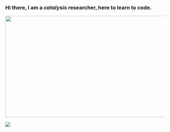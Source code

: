 ### Hi there, I am a *catalysis* researcher, here to learn to code. 
<img src=https://user-images.githubusercontent.com/15354922/121218542-d451c680-c850-11eb-93ac-73e13decf7e9.png width="525" height="320">



<!--
**mosaleheen/mosaleheen** is a ✨ _special_ ✨ repository because its `README.md` (this file) appears on your GitHub profile.

Here are some ideas to get you started:

- 🔭 I’m currently working on ...
- 🌱 I’m currently learning ...
- 👯 I’m looking to collaborate on ...
- 🤔 I’m looking for help with ...
- 💬 Ask me about ...
- 📫 How to reach me: ...
- 😄 Pronouns: ...
- ⚡ Fun fact: ...
-->
![](https://github-profile-summary-cards.vercel.app/api/cards/profile-details?username=mosaleheen&theme=vue)

